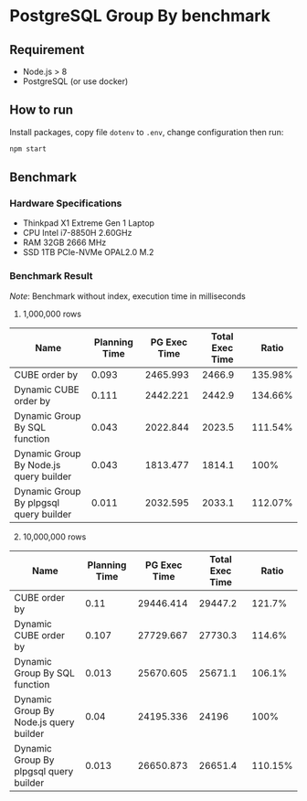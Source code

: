 # PostgreSQL Group By benchmark

## Requirement
- Node.js > 8
- PostgreSQL (or use docker)

## How to run

Install packages, copy file `dotenv` to `.env`, change configuration then run:

```sh
npm start
```

## Benchmark

### Hardware Specifications

- Thinkpad X1 Extreme Gen 1 Laptop
- CPU Intel i7-8850H 2.60GHz
- RAM 32GB 2666 MHz
- SSD 1TB PCIe-NVMe OPAL2.0 M.2

### Benchmark Result

*Note*: Benchmark without index, execution time in milliseconds

1. 1,000,000 rows

| Name | Planning Time | PG Exec Time | Total Exec Time | Ratio |
| ---- | ------------- | ------------ | --------------- | ----- |
| CUBE order by | 0.093 | 2465.993 | 2466.9 | 135.98% |
| Dynamic CUBE order by | 0.111 | 2442.221 | 2442.9 |134.66% |
| Dynamic Group By SQL function | 0.043 | 2022.844 | 2023.5 | 111.54% |
| Dynamic Group By Node.js query builder | 0.043 | 1813.477 | 1814.1 | 100% |
| Dynamic Group By plpgsql query builder | 0.011 | 2032.595 | 2033.1 | 112.07% |

2. 10,000,000 rows

| Name | Planning Time | PG Exec Time | Total Exec Time | Ratio |
| ---- | ------------- | ------------ | --------------- | ----- |
| CUBE order by | 0.11 | 29446.414 | 29447.2 | 121.7% |
| Dynamic CUBE order by | 0.107 | 27729.667 | 27730.3 |114.6% |
| Dynamic Group By SQL function | 0.013 | 25670.605 | 25671.1 | 106.1% |
| Dynamic Group By Node.js query builder | 0.04 | 24195.336 | 24196 | 100% |
| Dynamic Group By plpgsql query builder | 0.013 | 26650.873 | 26651.4 | 110.15% |
